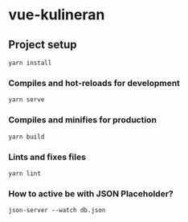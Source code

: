 # vue-kulineran

## Project setup

```
yarn install
```

### Compiles and hot-reloads for development

```
yarn serve
```

### Compiles and minifies for production

```
yarn build
```

### Lints and fixes files

```
yarn lint
```

### How to active be with JSON Placeholder?

```
json-server --watch db.json
```
